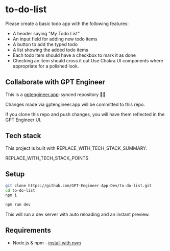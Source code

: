 # to-do-list

Please create a basic todo app with the following features:
- A header saying "My Todo List"
- An input field for adding new todo items 
- A button to add the typed todo
- A list showing the added todo items
- Each todo item should have a checkbox to mark it as done
- Checking an item should cross it out
Use Chakra UI components where appropriate for a polished look.

## Collaborate with GPT Engineer

This is a [gptengineer.app](https://gptengineer.app)-synced repository 🌟🤖

Changes made via gptengineer.app will be committed to this repo.

If you clone this repo and push changes, you will have them reflected in the GPT Engineer UI.

## Tech stack

This project is built with REPLACE_WITH_TECH_STACK_SUMMARY.

REPLACE_WITH_TECH_STACK_POINTS

## Setup

```sh
git clone https://github.com/GPT-Engineer-App-Dev/to-do-list.git
cd to-do-list
npm i
```

```sh
npm run dev
```

This will run a dev server with auto reloading and an instant preview.

## Requirements

- Node.js & npm - [install with nvm](https://github.com/nvm-sh/nvm#installing-and-updating)
